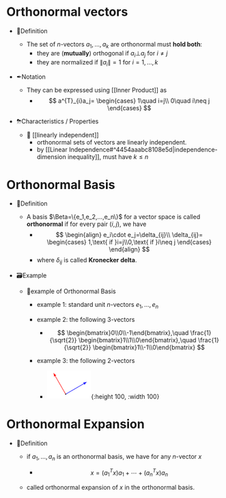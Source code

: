 # Orthonormal vectors
- 📝Definition
    - The set of $n$-vectors $a_1,...,a_k$ are orthonormal must **hold both**:
        - they are (**mutually**) orthogonal if $a_i\bot a_j$ for $i\neq j$
        - they are normalized if $\lVert a_i\rVert=1$ for $i=1,...,k$
        
- ✒Notation
    - They can be expressed using [[Inner Product]] as
        - $$
          a^{T}_{i}a_j=
          \begin{cases}
          1\quad i=j\\
          0\quad i\neq j
          \end{cases}
          $$
        
- ⛈Characteristics / Properties
    - 📌 [[linearly independent]]
        - orthonormal sets of vectors are linearly independent.
        - by [[Linear Independence#^4454aaabc8108e5d|independence-dimension inequality]], must have $k\leq n$
        
# Orthonormal Basis
- 📝Definition
    - A basis $\Beta=\{e_1,e_2,...,e_n\}$ for a vector space is called **orthonormal** if for every pair $(i,j)$, we have
        - $$
          \begin{align}
          e_i\cdot e_j=\delta_{ij}\\
          \delta_{ij}=
          \begin{cases}
          1,\text{ if }i=j\\0,\text{ if }i\neq j
          \end{cases}
          \end{align}
          $$
        - where $\delta_{ij}$ is called **Kronecker delta**.
        
- 🗃Example
    - 📌example of Orthonormal Basis
        - example 1: standard unit $n$-vectors $e_1,...,e_n$
        - example 2: the following 3-vectors
            - $$
              \begin{bmatrix}0\\0\\-1\end{bmatrix},\quad
              \frac{1}{\sqrt{2}} \begin{bmatrix}1\\1\\0\end{bmatrix},\quad
              \frac{1}{\sqrt{2}} \begin{bmatrix}1\\-1\\0\end{bmatrix}
              $$
            
        - example 3: the following 2-vectors
            - ![name](../assets/orthonormal_basis_2_vectors.png){:height 100, :width 100}
            
# Orthonormal Expansion
- 📝Definition
    - if $a_1,...,a_n$ is an orthonormal basis, we have for any $n$-vector $x$
        - $$
          x=(a_{1}^{T}x)a_1+\cdots+(a_{n}^{T}x)a_n
          $$
        
    - called orthonormal expansion of $x$ in the orthonormal basis.
    